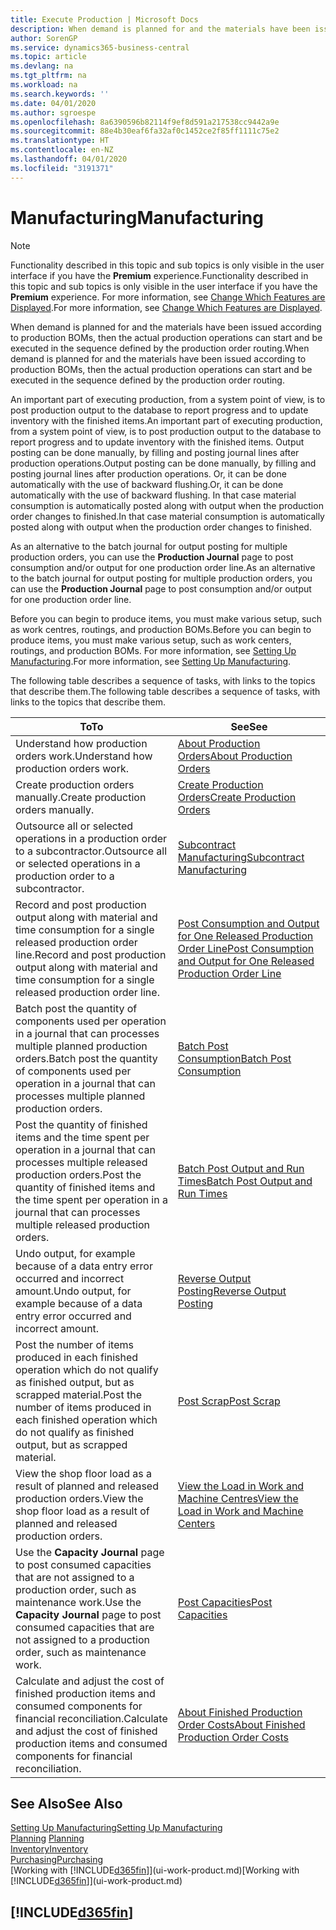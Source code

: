```yaml
---
title: Execute Production | Microsoft Docs
description: When demand is planned for and the materials have been issued according to production BOMs, then the actual production operations can start and be executed in the sequence defined by the production order routing.
author: SorenGP
ms.service: dynamics365-business-central
ms.topic: article
ms.devlang: na
ms.tgt_pltfrm: na
ms.workload: na
ms.search.keywords: ''
ms.date: 04/01/2020
ms.author: sgroespe
ms.openlocfilehash: 8a6390596b82114f9ef8d591a217538cc9442a9e
ms.sourcegitcommit: 88e4b30eaf6fa32af0c1452ce2f85ff1111c75e2
ms.translationtype: HT
ms.contentlocale: en-NZ
ms.lasthandoff: 04/01/2020
ms.locfileid: "3191371"
---
```

# <a name="manufacturing"></a><span data-ttu-id="fc723-103">Manufacturing</span><span class="sxs-lookup"><span data-stu-id="fc723-103">Manufacturing</span></span>
> [!NOTE]
> <span data-ttu-id="fc723-104">Functionality described in this topic and sub topics is only visible in the user interface if you have the **Premium** experience.</span><span class="sxs-lookup"><span data-stu-id="fc723-104">Functionality described in this topic and sub topics is only visible in the user interface if you have the **Premium** experience.</span></span> <span data-ttu-id="fc723-105">For more information, see [Change Which Features are Displayed](ui-experiences.md).</span><span class="sxs-lookup"><span data-stu-id="fc723-105">For more information, see [Change Which Features are Displayed](ui-experiences.md).</span></span>

<span data-ttu-id="fc723-106">When demand is planned for and the materials have been issued according to production BOMs, then the actual production operations can start and be executed in the sequence defined by the production order routing.</span><span class="sxs-lookup"><span data-stu-id="fc723-106">When demand is planned for and the materials have been issued according to production BOMs, then the actual production operations can start and be executed in the sequence defined by the production order routing.</span></span>  

<span data-ttu-id="fc723-107">An important part of executing production, from a system point of view, is to post production output to the database to report progress and to update inventory with the finished items.</span><span class="sxs-lookup"><span data-stu-id="fc723-107">An important part of executing production, from a system point of view, is to post production output to the database to report progress and to update inventory with the finished items.</span></span> <span data-ttu-id="fc723-108">Output posting can be done manually, by filling and posting journal lines after production operations.</span><span class="sxs-lookup"><span data-stu-id="fc723-108">Output posting can be done manually, by filling and posting journal lines after production operations.</span></span> <span data-ttu-id="fc723-109">Or, it can be done automatically with the use of backward flushing.</span><span class="sxs-lookup"><span data-stu-id="fc723-109">Or, it can be done automatically with the use of backward flushing.</span></span> <span data-ttu-id="fc723-110">In that case material consumption is automatically posted along with output when the production order changes to finished.</span><span class="sxs-lookup"><span data-stu-id="fc723-110">In that case material consumption is automatically posted along with output when the production order changes to finished.</span></span>  

<span data-ttu-id="fc723-111">As an alternative to the batch journal for output posting for multiple production orders, you can use the **Production Journal** page to post consumption and/or output for one production order line.</span><span class="sxs-lookup"><span data-stu-id="fc723-111">As an alternative to the batch journal for output posting for multiple production orders, you can use the **Production Journal** page to post consumption and/or output for one production order line.</span></span>

<span data-ttu-id="fc723-112">Before you can begin to produce items, you must make various setup, such as work centres, routings, and production BOMs.</span><span class="sxs-lookup"><span data-stu-id="fc723-112">Before you can begin to produce items, you must make various setup, such as work centers, routings, and production BOMs.</span></span> <span data-ttu-id="fc723-113">For more information, see [Setting Up Manufacturing](production-configure-production-processes.md).</span><span class="sxs-lookup"><span data-stu-id="fc723-113">For more information, see [Setting Up Manufacturing](production-configure-production-processes.md).</span></span>

<span data-ttu-id="fc723-114">The following table describes a sequence of tasks, with links to the topics that describe them.</span><span class="sxs-lookup"><span data-stu-id="fc723-114">The following table describes a sequence of tasks, with links to the topics that describe them.</span></span>   

|<span data-ttu-id="fc723-115">**To**</span><span class="sxs-lookup"><span data-stu-id="fc723-115">**To**</span></span>|<span data-ttu-id="fc723-116">**See**</span><span class="sxs-lookup"><span data-stu-id="fc723-116">**See**</span></span>|  
|------------|-------------|  
|<span data-ttu-id="fc723-117">Understand how production orders work.</span><span class="sxs-lookup"><span data-stu-id="fc723-117">Understand how production orders work.</span></span>|[<span data-ttu-id="fc723-118">About Production Orders</span><span class="sxs-lookup"><span data-stu-id="fc723-118">About Production Orders</span></span>](production-about-production-orders.md)|
|<span data-ttu-id="fc723-119">Create production orders manually.</span><span class="sxs-lookup"><span data-stu-id="fc723-119">Create production orders manually.</span></span>|[<span data-ttu-id="fc723-120">Create Production Orders</span><span class="sxs-lookup"><span data-stu-id="fc723-120">Create Production Orders</span></span>](production-how-to-create-production-orders.md)|
|<span data-ttu-id="fc723-121">Outsource all or selected operations in a production order to a subcontractor.</span><span class="sxs-lookup"><span data-stu-id="fc723-121">Outsource all or selected operations in a production order to a subcontractor.</span></span>|[<span data-ttu-id="fc723-122">Subcontract Manufacturing</span><span class="sxs-lookup"><span data-stu-id="fc723-122">Subcontract Manufacturing</span></span>](production-how-to-subcontract-manufacturing.md)|
|<span data-ttu-id="fc723-123">Record and post production output along with material and time consumption for a single released production order line.</span><span class="sxs-lookup"><span data-stu-id="fc723-123">Record and post production output along with material and time consumption for a single released production order line.</span></span>|[<span data-ttu-id="fc723-124">Post Consumption and Output for One Released Production Order Line</span><span class="sxs-lookup"><span data-stu-id="fc723-124">Post Consumption and Output for One Released Production Order Line</span></span>](production-how-to-register-consumption-and-output.md)|  
|<span data-ttu-id="fc723-125">Batch post the quantity of components used per operation in a journal that can processes multiple planned production orders.</span><span class="sxs-lookup"><span data-stu-id="fc723-125">Batch post the quantity of components used per operation in a journal that can processes multiple planned production orders.</span></span>|[<span data-ttu-id="fc723-126">Batch Post Consumption</span><span class="sxs-lookup"><span data-stu-id="fc723-126">Batch Post Consumption</span></span>](production-how-to-post-consumption.md)|
|<span data-ttu-id="fc723-127">Post the quantity of finished items and the time spent per operation in a journal that can processes multiple released production orders.</span><span class="sxs-lookup"><span data-stu-id="fc723-127">Post the quantity of finished items and the time spent per operation in a journal that can processes multiple released production orders.</span></span>|[<span data-ttu-id="fc723-128">Batch Post Output and Run Times</span><span class="sxs-lookup"><span data-stu-id="fc723-128">Batch Post Output and Run Times</span></span>](production-how-to-post-output-quantity.md)|
|<span data-ttu-id="fc723-129">Undo output, for example because of a data entry error occurred and incorrect amount.</span><span class="sxs-lookup"><span data-stu-id="fc723-129">Undo output, for example because of a data entry error occurred and incorrect amount.</span></span>  |[<span data-ttu-id="fc723-130">Reverse Output Posting</span><span class="sxs-lookup"><span data-stu-id="fc723-130">Reverse Output Posting</span></span>](production-how-to-reverse-output-posting.md)|  
|<span data-ttu-id="fc723-131">Post the number of items produced in each finished operation which do not qualify as finished output, but as scrapped material.</span><span class="sxs-lookup"><span data-stu-id="fc723-131">Post the number of items produced in each finished operation which do not qualify as finished output, but as scrapped material.</span></span>|[<span data-ttu-id="fc723-132">Post Scrap</span><span class="sxs-lookup"><span data-stu-id="fc723-132">Post Scrap</span></span>](production-how-to-post-scrap.md)|
|<span data-ttu-id="fc723-133">View the shop floor load as a result of planned and released production orders.</span><span class="sxs-lookup"><span data-stu-id="fc723-133">View the shop floor load as a result of planned and released production orders.</span></span>|[<span data-ttu-id="fc723-134">View the Load in Work and Machine Centres</span><span class="sxs-lookup"><span data-stu-id="fc723-134">View the Load in Work and Machine Centers</span></span>](production-how-to-view-the-load-on-work-centers.md)|      
|<span data-ttu-id="fc723-135">Use the **Capacity Journal** page to post consumed capacities that are not assigned to a production order, such as maintenance work.</span><span class="sxs-lookup"><span data-stu-id="fc723-135">Use the **Capacity Journal** page to post consumed capacities that are not assigned to a production order, such as maintenance work.</span></span>|[<span data-ttu-id="fc723-136">Post Capacities</span><span class="sxs-lookup"><span data-stu-id="fc723-136">Post Capacities</span></span>](production-how-to-post-capacities.md)|  
|<span data-ttu-id="fc723-137">Calculate and adjust the cost of finished production items and consumed components for financial reconciliation.</span><span class="sxs-lookup"><span data-stu-id="fc723-137">Calculate and adjust the cost of finished production items and consumed components for financial reconciliation.</span></span>|[<span data-ttu-id="fc723-138">About Finished Production Order Costs</span><span class="sxs-lookup"><span data-stu-id="fc723-138">About Finished Production Order Costs</span></span>](finance-about-finished-production-order-costs.md)|  

## <a name="see-also"></a><span data-ttu-id="fc723-139">See Also</span><span class="sxs-lookup"><span data-stu-id="fc723-139">See Also</span></span>  
[<span data-ttu-id="fc723-140">Setting Up Manufacturing</span><span class="sxs-lookup"><span data-stu-id="fc723-140">Setting Up Manufacturing</span></span>](production-configure-production-processes.md)  
<span data-ttu-id="fc723-141">[Planning](production-planning.md)    </span><span class="sxs-lookup"><span data-stu-id="fc723-141">[Planning](production-planning.md)    </span></span>  
[<span data-ttu-id="fc723-142">Inventory</span><span class="sxs-lookup"><span data-stu-id="fc723-142">Inventory</span></span>](inventory-manage-inventory.md)  
[<span data-ttu-id="fc723-143">Purchasing</span><span class="sxs-lookup"><span data-stu-id="fc723-143">Purchasing</span></span>](purchasing-manage-purchasing.md)  
<span data-ttu-id="fc723-144">[Working with [!INCLUDE[d365fin](includes/d365fin_md.md)]](ui-work-product.md)</span><span class="sxs-lookup"><span data-stu-id="fc723-144">[Working with [!INCLUDE[d365fin](includes/d365fin_md.md)]](ui-work-product.md)</span></span>

## [!INCLUDE[d365fin](includes/free_trial_md.md)]  
